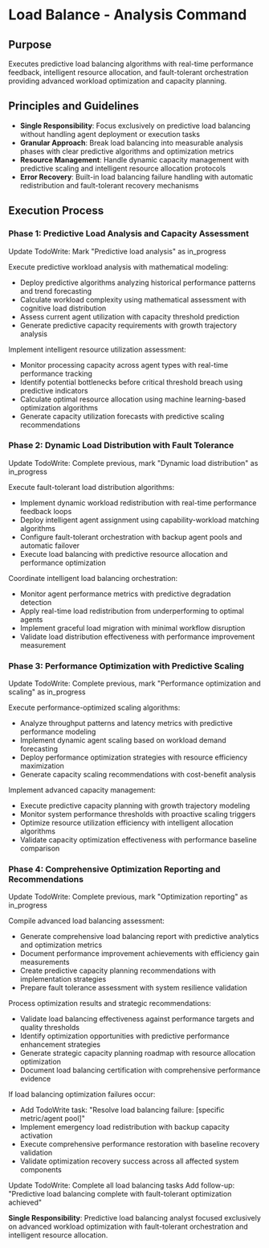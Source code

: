 # Load Balance - Analysis Command

## Purpose
Executes predictive load balancing algorithms with real-time performance feedback, intelligent resource allocation, and fault-tolerant orchestration providing advanced workload optimization and capacity planning.

## Principles and Guidelines

- **Single Responsibility**: Focus exclusively on predictive load balancing without handling agent deployment or execution tasks
- **Granular Approach**: Break load balancing into measurable analysis phases with clear predictive algorithms and optimization metrics
- **Resource Management**: Handle dynamic capacity management with predictive scaling and intelligent resource allocation protocols
- **Error Recovery**: Built-in load balancing failure handling with automatic redistribution and fault-tolerant recovery mechanisms

## Execution Process

### Phase 1: Predictive Load Analysis and Capacity Assessment
Update TodoWrite: Mark "Predictive load analysis" as in_progress

Execute predictive workload analysis with mathematical modeling:
- Deploy predictive algorithms analyzing historical performance patterns and trend forecasting
- Calculate workload complexity using mathematical assessment with cognitive load distribution
- Assess current agent utilization with capacity threshold prediction
- Generate predictive capacity requirements with growth trajectory analysis

Implement intelligent resource utilization assessment:
- Monitor processing capacity across agent types with real-time performance tracking
- Identify potential bottlenecks before critical threshold breach using predictive indicators
- Calculate optimal resource allocation using machine learning-based optimization algorithms
- Generate capacity utilization forecasts with predictive scaling recommendations

### Phase 2: Dynamic Load Distribution with Fault Tolerance
Update TodoWrite: Complete previous, mark "Dynamic load distribution" as in_progress

Execute fault-tolerant load distribution algorithms:
- Implement dynamic workload redistribution with real-time performance feedback loops
- Deploy intelligent agent assignment using capability-workload matching algorithms
- Configure fault-tolerant orchestration with backup agent pools and automatic failover
- Execute load balancing with predictive resource allocation and performance optimization

Coordinate intelligent load balancing orchestration:
- Monitor agent performance metrics with predictive degradation detection
- Apply real-time load redistribution from underperforming to optimal agents
- Implement graceful load migration with minimal workflow disruption
- Validate load distribution effectiveness with performance improvement measurement

### Phase 3: Performance Optimization with Predictive Scaling
Update TodoWrite: Complete previous, mark "Performance optimization and scaling" as in_progress

Execute performance-optimized scaling algorithms:
- Analyze throughput patterns and latency metrics with predictive performance modeling
- Implement dynamic agent scaling based on workload demand forecasting
- Deploy performance optimization strategies with resource efficiency maximization
- Generate capacity scaling recommendations with cost-benefit analysis

Implement advanced capacity management:
- Execute predictive capacity planning with growth trajectory modeling
- Monitor system performance thresholds with proactive scaling triggers
- Optimize resource utilization efficiency with intelligent allocation algorithms
- Validate capacity optimization effectiveness with performance baseline comparison

### Phase 4: Comprehensive Optimization Reporting and Recommendations
Update TodoWrite: Complete previous, mark "Optimization reporting" as in_progress

Compile advanced load balancing assessment:
- Generate comprehensive load balancing report with predictive analytics and optimization metrics
- Document performance improvement achievements with efficiency gain measurements
- Create predictive capacity planning recommendations with implementation strategies
- Prepare fault tolerance assessment with system resilience validation

Process optimization results and strategic recommendations:
- Validate load balancing effectiveness against performance targets and quality thresholds
- Identify optimization opportunities with predictive performance enhancement strategies
- Generate strategic capacity planning roadmap with resource allocation optimization
- Document load balancing certification with comprehensive performance evidence

If load balancing optimization failures occur:
- Add TodoWrite task: "Resolve load balancing failure: [specific metric/agent pool]"
- Implement emergency load redistribution with backup capacity activation
- Execute comprehensive performance restoration with baseline recovery validation
- Validate optimization recovery success across all affected system components

Update TodoWrite: Complete all load balancing tasks
Add follow-up: "Predictive load balancing complete with fault-tolerant optimization achieved"

**Single Responsibility**: Predictive load balancing analyst focused exclusively on advanced workload optimization with fault-tolerant orchestration and intelligent resource allocation.